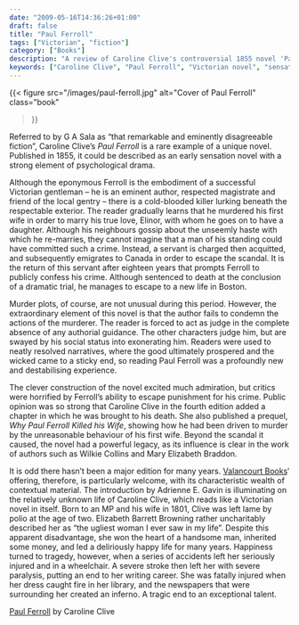 ```yaml
---
date: "2009-05-16T14:36:26+01:00"
draft: false
title: "Paul Ferroll"
tags: ["Victorian", "fiction"]
category: ["Books"]
description: "A review of Caroline Clive's controversial 1855 novel 'Paul Ferroll,' a unique early sensation novel where a murderous Victorian gentleman escapes moral judgment. Discover why this psychological drama shocked readers and influenced authors like Wilkie Collins."
keywords: ["Caroline Clive", "Paul Ferroll", "Victorian novel", "sensation fiction", "psychological drama", "Victorian crime", "Valancourt Books", "early crime fiction", "Victorian murder mystery"]
---
```


{{< figure
  src="/images/paul-ferroll.jpg"
  alt="Cover of Paul Ferroll"
  class="book"
>}}

Referred to by G A Sala as “that remarkable and eminently disagreeable fiction”, Caroline Clive’s _Paul Ferroll_ is a rare example of a unique novel. Published in 1855, it could be described as an early sensation novel with a strong element of psychological drama.

Although the eponymous Ferroll is the embodiment of a successful Victorian gentleman – he is an eminent author, respected magistrate and friend of the local gentry – there is a cold-blooded killer lurking beneath the respectable exterior.  The reader gradually learns that he murdered his first wife in order to marry his true love, Elinor, with whom he goes on to have a daughter. Although his neighbours gossip about the unseemly haste with which he re-marries, they cannot imagine that a man of his standing could have committed such a crime.  Instead, a servant is charged then acquitted, and subsequently emigrates to Canada in order to escape the scandal. It is the return of this servant after eighteen years that prompts Ferroll to publicly confess his crime. Although sentenced to death at the conclusion of a dramatic trial, he manages to escape to a new life in Boston.

Murder plots, of course, are not unusual during this period. However, the extraordinary element of this novel is that the author fails to condemn the actions of the murderer. The reader is forced to act as judge in the complete absence of any authorial guidance. The other characters judge him, but are swayed by his social status into exonerating him. Readers were used to neatly resolved narratives, where the good ultimately prospered and the wicked came to a sticky end, so reading Paul Ferroll was a profoundly new and destabilising experience.

The clever construction of the novel excited much admiration, but critics were horrified by Ferroll’s ability to escape punishment for his crime. Public opinion was so strong that Caroline Clive in the fourth edition added a chapter in which he was brought to his death. She also published a prequel, _Why Paul Ferroll Killed his Wife_, showing how he had been driven to murder by the unreasonable behaviour of his first wife. Beyond the scandal it caused, the novel had a powerful legacy, as its influence is clear in the work of authors such as Wilkie Collins and Mary Elizabeth Braddon.

It is odd there hasn’t been a major edition for many years. [Valancourt Books](https://www.valancourtbooks.com/)‘ offering, therefore, is particularly welcome, with its characteristic wealth of contextual material. The introduction by Adrienne E. Gavin is illuminating on the relatively unknown life of Caroline Clive, which reads like a Victorian novel in itself. Born to an MP and his wife in 1801, Clive was left lame by polio at the age of two. Elizabeth Barrett Browning rather uncharitably described her as “the ugliest woman I ever saw in my life”. Despite this apparent disadvantage, she won the heart of a handsome man, inherited some money, and led a deliriously happy life for many years. Happiness turned to tragedy, however, when a series of accidents left her seriously injured and in a wheelchair. A severe stroke then left her with severe paralysis, putting an end to her writing career. She was fatally injured when her dress caught fire in her library, and the newspapers that were surrounding her created an inferno. A tragic end to an exceptional talent.

[Paul Ferroll](https://www.valancourtbooks.com/paul-ferroll-1855.html) by Caroline Clive